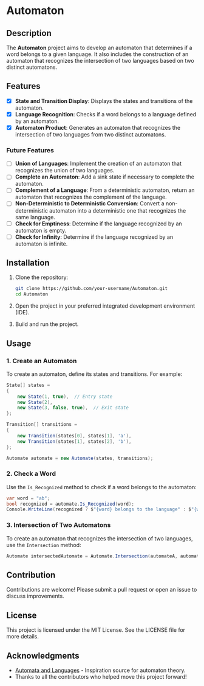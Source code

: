 # Automaton

## Description

The **Automaton** project aims to develop an automaton that determines if a word belongs to a given language. It also includes the construction of an automaton that recognizes the intersection of two languages based on two distinct automatons.

## Features

- [x] **State and Transition Display**: Displays the states and transitions of the automaton.
- [x] **Language Recognition**: Checks if a word belongs to a language defined by an automaton.
- [x] **Automaton Product**: Generates an automaton that recognizes the intersection of two languages from two distinct automatons.

### Future Features

- [ ] **Union of Languages**: Implement the creation of an automaton that recognizes the union of two languages.
- [ ] **Complete an Automaton**: Add a sink state if necessary to complete the automaton.
- [ ] **Complement of a Language**: From a deterministic automaton, return an automaton that recognizes the complement of the language.
- [ ] **Non-Deterministic to Deterministic Conversion**: Convert a non-deterministic automaton into a deterministic one that recognizes the same language.
- [ ] **Check for Emptiness**: Determine if the language recognized by an automaton is empty.
- [ ] **Check for Infinity**: Determine if the language recognized by an automaton is infinite.

## Installation

1. Clone the repository:
   ```bash
   git clone https://github.com/your-username/Automaton.git
   cd Automaton
   ```

2. Open the project in your preferred integrated development environment (IDE).

3. Build and run the project.

## Usage

### 1. Create an Automaton

To create an automaton, define its states and transitions. For example:

```csharp
State[] states =
{
    new State(1, true),  // Entry state
    new State(2),
    new State(3, false, true),  // Exit state
};

Transition[] transitions =
{
    new Transition(states[0], states[1], 'a'),
    new Transition(states[1], states[2], 'b'),
};

Automate automate = new Automate(states, transitions);
```

### 2. Check a Word

Use the `Is_Recognized` method to check if a word belongs to the automaton:

```csharp
var word = "ab";
bool recognized = automate.Is_Recognized(word);
Console.WriteLine(recognized ? $"{word} belongs to the language" : $"{word} does not belong to the language");
```

### 3. Intersection of Two Automatons

To create an automaton that recognizes the intersection of two languages, use the `Intersection` method:

```csharp
Automate intersectedAutomate = Automate.Intersection(automateA, automateB);
```

## Contribution

Contributions are welcome! Please submit a pull request or open an issue to discuss improvements.

## License

This project is licensed under the MIT License. See the LICENSE file for more details.

## Acknowledgments

- [Automata and Languages](https://en.wikipedia.org/wiki/Finite-state_machine) - Inspiration source for automaton theory.
- Thanks to all the contributors who helped move this project forward!
